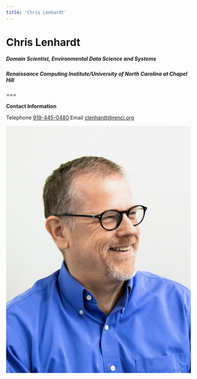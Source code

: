 ```yaml
---
title: 'Chris Lenhardt'
---
```


# Chris Lenhardt

##### Domain Scientist, Environmental Data Science and Systems

##### Renaissance Computing Institute/University of North Carolina at Chapel Hill

===

**Contact Information**

Telephone [919-445-0480](tel:1-919-445-0480)
Email [clenhardt@renci.org](mailto:clenhardt@renci.org)

![](ChrisLenhardt%20EDS.jpg)